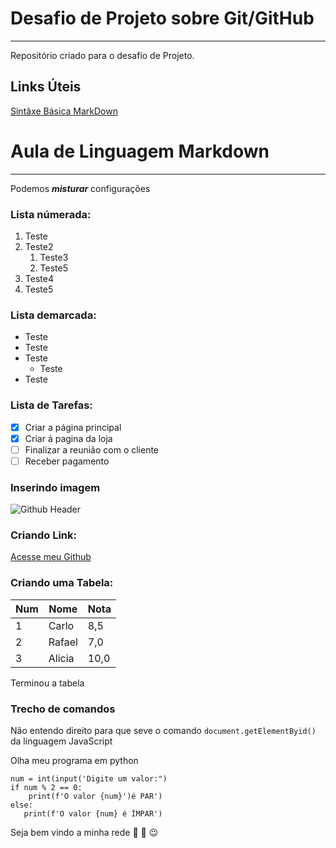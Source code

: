# Desafio de Projeto sobre Git/GitHub 
---
Repositório criado para o desafio de Projeto.

## Links Úteis
[Sintâxe Básica MarkDown](https://www.markdownguide.org/basic-syntax/)

# Aula de Linguagem Markdown
***
Podemos __*misturar*__ configurações

### Lista númerada:

1. Teste
2. Teste2
   1. Teste3
   2. Teste5
4. Teste4
5. Teste5

### Lista demarcada:

* Teste
* Teste
* Teste
   * Teste
 * Teste

### Lista de Tarefas:
- [x] Criar a página principal
- [x] Criar á pagina da loja
- [ ] Finalizar a reunião com o cliente
- [ ] Receber pagamento

### Inserindo imagem
![Github Header](https://github.com/Carlos-Moraes2/dio-desafio-github-repositorio/assets/113129034/5dd5fe5e-02f7-4124-8ded-969fcbf6796c)

### Criando Link:
[Acesse meu Github](https://github.com/Carlos-Moraes2)

### Criando uma Tabela:
Num | Nome | Nota
---|---|---
1 | Carlo| 8,5
2 | Rafael| 7,0
3 | Alicia| 10,0

Terminou a tabela

### Trecho de comandos

Não entendo direito para que seve o comando `document.getElementByid()` da linguagem JavaScript

Olha meu programa em python
``` 
num = int(input('Digite um valor:")
if num % 2 == 0:
    print(f'O valor {num}')é PAR')
else:
   print(f'O valor {num} é ÍMPAR')
``` 

Seja bem vindo a minha rede 🖖 🦅 😉
